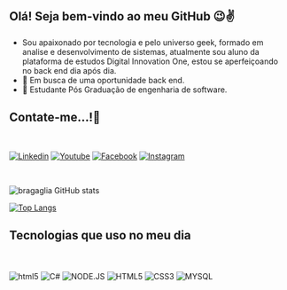 ## Olá! Seja bem-vindo ao meu GitHub 😉✌️
- Sou apaixonado por tecnologia e pelo universo geek, formado em analise e desenvolvimento de sistemas, atualmente sou aluno da plataforma de estudos Digital Innovation One, estou se aperfeiçoando no back end dia após dia.
- 🔭 Em busca de uma oportunidade back end.
- 🌱 Estudante Pós Graduação de engenharia de software.

## Contate-me...!🤝
</div><br/>

[![Linkedin](https://img.shields.io/badge/LinkedIn-0077B5?style=for-the-badge&logo=linkedin&logoColor=white)](https://www.linkedin.com/in/rone-bragaglia-a6aa60157/)
[![Youtube](https://img.shields.io/badge/YouTube-FF0000?style=for-the-badge&logo=youtube&logoColor=white)](https://www.youtube.com/@ronebragaglia23)
[![Facebook](https://img.shields.io/badge/Facebook-1877F2?style=for-the-badge&logo=facebook&logoColor=white)](https://www.facebook.com/rone.bragaglia?mibextid=ZbWKwL)
[![Instagram](https://img.shields.io/badge/Instagram-E4405F?style=for-the-badge&logo=instagram&logoColor=white)](https://instagram.com/rone_bragaglia23?utm_source=qr&igshid=NGExMmI2YTkyZg%3D%3D)
</div><br/>

![bragaglia GitHub stats](https://github-readme-stats.vercel.app/api?username=Ronbragaglia&show_icons=true&theme=dracula)

[![Top Langs](https://github-readme-stats.vercel.app/api/top-langs/?username=Ronbragaglia)](https://github.com/Ronbragaglia/github-readme-stats)

## Tecnologias que uso no meu dia
</div><br/>
<div style="display: inline_block"><br/>
<img align="center" alt="html5" src="https://img.shields.io/badge/JavaScript-F7DF1E?style=for-the-badge&logo=javascript&logoColor=black" />
<img align="center" alt="C#" src=https://img.shields.io/badge/C%23-239120?style=for-the-badge&logo=c-sharp&logoColor=white />
<img align="center" alt="NODE.JS" src=https://img.shields.io/badge/Node.js-43853D?style=for-the-badge&logo=node.js&logoColor=white />
<img align="center" alt="HTML5" src=https://img.shields.io/badge/HTML5-E34F26?style=for-the-badge&logo=html5&logoColor=white />
<img align="center" alt="CSS3" src=https://img.shields.io/badge/CSS3-1572B6?style=for-the-badge&logo=css3&logoColor=white />
<img align="center" alt="MYSQL" src=https://img.shields.io/badge/MySQL-00000F?style=for-the-badge&logo=mysql&logoColor=white />
</div><br/>


